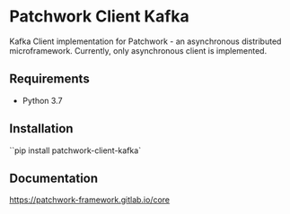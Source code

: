 # Patchwork Client Kafka

Kafka Client implementation for Patchwork - an asynchronous distributed microframework.
Currently, only asynchronous client is implemented.


## Requirements
* Python 3.7

## Installation

``pip install patchwork-client-kafka`

## Documentation

https://patchwork-framework.gitlab.io/core


